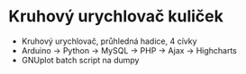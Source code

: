 Kruhový urychlovač kuliček
========
+ Kruhový urychlovač, průhledná hadice, 4 cívky
+ Arduino -> Python -> MySQL -> PHP -> Ajax -> Highcharts
+ GNUplot batch script na dumpy